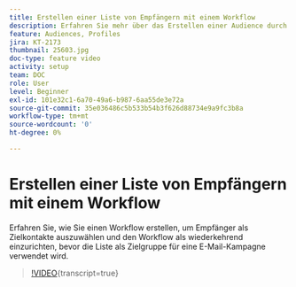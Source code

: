 ```yaml
---
title: Erstellen einer Liste von Empfängern mit einem Workflow
description: Erfahren Sie mehr über das Erstellen einer Audience durch Konfigurieren einer Empfängerliste aus dem Explorer.
feature: Audiences, Profiles
jira: KT-2173
thumbnail: 25603.jpg
doc-type: feature video
activity: setup
team: DOC
role: User
level: Beginner
exl-id: 101e32c1-6a70-49a6-b987-6aa55de3e72a
source-git-commit: 35e036486c5b533b54b3f626d88734e9a9fc3b8a
workflow-type: tm+mt
source-wordcount: '0'
ht-degree: 0%

---
```


# Erstellen einer Liste von Empfängern mit einem Workflow

Erfahren Sie, wie Sie einen Workflow erstellen, um Empfänger als Zielkontakte auszuwählen und den Workflow als wiederkehrend einzurichten, bevor die Liste als Zielgruppe für eine E-Mail-Kampagne verwendet wird.

>[!VIDEO](https://video.tv.adobe.com/v/25603?quality=12&learn=on){transcript=true}
